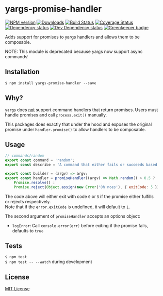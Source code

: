 # yargs-promise-handler

[![NPM version][npm-image]][npm-url] [![Downloads][downloads-image]][npm-url] [![Build Status][travis-image]][travis-url] [![Coverage Status][codecov-image]][codecov-url] [![Dependency status][david-dm-image]][david-dm-url] [![Dev Dependency status][david-dm-dev-image]][david-dm-dev-url] [![Greenkeeper badge][greenkeeper-image]][greenkeeper-url]

[npm-url]:https://npmjs.org/package/yargs-promise-handler
[npm-image]:http://img.shields.io/npm/v/yargs-promise-handler.svg
[downloads-image]:http://img.shields.io/npm/dm/yargs-promise-handler.svg
[travis-url]:https://travis-ci.org/moxystudio/yargs-promise-handler
[travis-image]:http://img.shields.io/travis/moxystudio/yargs-promise-handler/master.svg
[codecov-url]:https://codecov.io/gh/moxystudio/yargs-promise-handler
[codecov-image]:https://img.shields.io/codecov/c/github/moxystudio/yargs-promise-handler/master.svg
[david-dm-url]:https://david-dm.org/moxystudio/yargs-promise-handler
[david-dm-image]:https://img.shields.io/david/moxystudio/yargs-promise-handler.svg
[david-dm-dev-url]:https://david-dm.org/moxystudio/yargs-promise-handler?type=dev
[david-dm-dev-image]:https://img.shields.io/david/dev/moxystudio/yargs-promise-handler.svg
[greenkeeper-image]:https://badges.greenkeeper.io/moxystudio/yargs-promise-handler.svg
[greenkeeper-url]:https://greenkeeper.io

Adds support for promises to yargs handlers and allows them to be composable.

NOTE: This module is deprecated because yargs now support async commands!

## Installation

`$ npm install yargs-promise-handler --save`


## Why?

`yargs` does [not](https://github.com/yargs/yargs/issues/510) support command handlers that return promises. Users must handle promises and call `process.exit()` manually.

This packages does exactly that under the hood and exposes the original promise under `handler.promise()` to allow handlers to be composable.


## Usage

```js
// commands/random
export const command = 'random';
export const describe = 'A command that either fails or succeeds based on randomness';

export const builder = (argv) => argv;
export const handler = promiseHandler((argv) => Math.random() > 0.5 ?
    Promise.resolve() :
    Promise.reject(Object.assign(new Error('Oh noes'), { exitCode: 5 })));
```

The code above will either exit with code `0` or `5` if the promise either fulfills or rejects respectively.   
Note that if the `error.exitCode` is undefined, it will default to `1`.

The second argument of `promiseHandler` accepts an options object:

- `logError`: Call `console.error(err)` before exiting if the promise fails, defaults to `true`


## Tests

`$ npm test`   
`$ npm test -- --watch` during development


## License

[MIT License](http://opensource.org/licenses/MIT)

